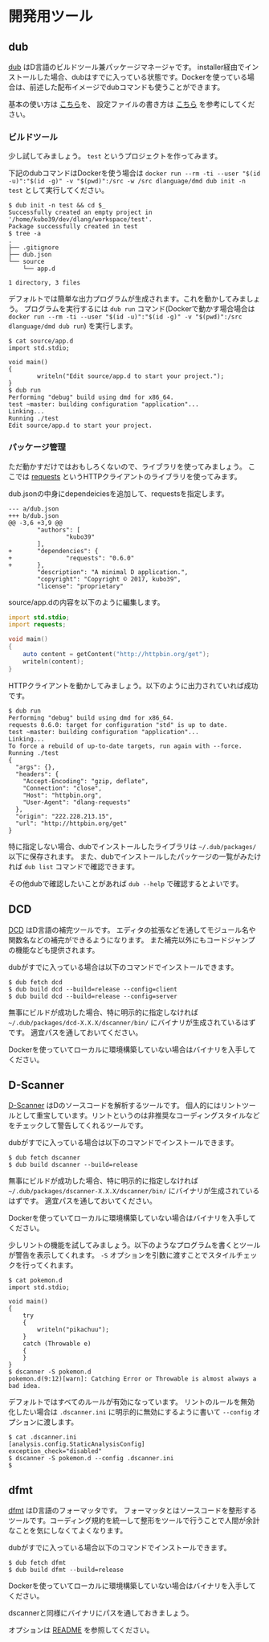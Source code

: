 # 開発用ツール

## dub

[dub](https://github.com/dlang/dub) はD言語のビルドツール兼パッケージマネージャです。
installer経由でインストールした場合、dubはすでに入っている状態です。Dockerを使っている場合は、前述した配布イメージでdubコマンドも使うことができます。

基本の使い方は [こちら](http://code.dlang.org/getting_started)を、 設定ファイルの書き方は [こちら](https://github.com/dlang/dub) を参考にしてください。

### ビルドツール

少し試してみましょう。 `test` というプロジェクトを作ってみます。

下記のdubコマンドはDockerを使う場合は `docker run --rm -ti --user "$(id -u)":"$(id -g)" -v "$(pwd)":/src -w /src dlanguage/dmd dub init -n test` として実行してください。

```console
$ dub init -n test && cd $_
Successfully created an empty project in '/home/kubo39/dev/dlang/workspace/test'.
Package successfully created in test
$ tree -a
.
├── .gitignore
├── dub.json
└── source
    └── app.d

1 directory, 3 files
```

デフォルトでは簡単な出力プログラムが生成されます。これを動かしてみましょう。
プログラムを実行するには `dub run` コマンド(Dockerで動かす場合場合は `docker run --rm -ti --user "$(id -u)":"$(id -g)" -v "$(pwd)":/src dlanguage/dmd dub run`) を実行します。

```console
$ cat source/app.d
import std.stdio;

void main()
{
        writeln("Edit source/app.d to start your project.");
}
$ dub run
Performing "debug" build using dmd for x86_64.
test ~master: building configuration "application"...
Linking...
Running ./test
Edit source/app.d to start your project.
```

### パッケージ管理

ただ動かすだけではおもしろくないので、ライブラリを使ってみましょう。
ここでは [requests](https://github.com/ikod/dlang-requests) というHTTPクライアントのライブラリを使ってみます。

dub.jsonの中身にdependeiciesを追加して、requestsを指定します。

```
--- a/dub.json
+++ b/dub.json
@@ -3,6 +3,9 @@
        "authors": [
                "kubo39"
        ],
+       "dependencies": {
+               "requests": "0.6.0"
+       },
        "description": "A minimal D application.",
        "copyright": "Copyright © 2017, kubo39",
        "license": "proprietary"
```

source/app.dの内容を以下のように編集します。

```d
import std.stdio;
import requests;

void main()
{
    auto content = getContent("http://httpbin.org/get");
    writeln(content);
}
```

HTTPクライアントを動かしてみましょう。以下のように出力されていれば成功です。

```console
$ dub run
Performing "debug" build using dmd for x86_64.
requests 0.6.0: target for configuration "std" is up to date.
test ~master: building configuration "application"...
Linking...
To force a rebuild of up-to-date targets, run again with --force.
Running ./test
{
  "args": {},
  "headers": {
    "Accept-Encoding": "gzip, deflate",
    "Connection": "close",
    "Host": "httpbin.org",
    "User-Agent": "dlang-requests"
  },
  "origin": "222.228.213.15",
  "url": "http://httpbin.org/get"
}
```

特に指定しない場合、dubでインストールしたライブラリは `~/.dub/packages/` 以下に保存されます。
また、dubでインストールしたパッケージの一覧がみたければ `dub list` コマンドで確認できます。

その他dubで確認したいことがあれば `dub --help` で確認するとよいです。

## DCD

[DCD](https://github.com/dlang-community/DCD) はD言語の補完ツールです。
エディタの拡張などを通してモジュール名や関数名などの補完ができるようになります。
また補完以外にもコードジャンプの機能なども提供されます。

dubがすでに入っている場合は以下のコマンドでインストールできます。

```console
$ dub fetch dcd
$ dub build dcd --build=release --config=client
$ dub build dcd --build=release --config=server
```

無事にビルドが成功した場合、特に明示的に指定しなければ `~/.dub/packages/dcd-X.X.X/dscanner/bin/` にバイナリが生成されているはずです。
適宜パスを通しておいてください。

Dockerを使っていてローカルに環境構築していない場合はバイナリを入手してください。

## D-Scanner

[D-Scanner](https://github.com/dlang-community/D-Scanner/) はDのソースコードを解析するツールです。
個人的にはリントツールとして重宝しています。リントというのは非推奨なコーディングスタイルなどをチェックして警告してくれるツールです。

dubがすでに入っている場合は以下のコマンドでインストールできます。

```console
$ dub fetch dscanner
$ dub build dscanner --build=release
```

無事にビルドが成功した場合、特に明示的に指定しなければ `~/.dub/packages/dscanner-X.X.X/dscanner/bin/` にバイナリが生成されているはずです。
適宜パスを通しておいてください。

Dockerを使っていてローカルに環境構築していない場合はバイナリを入手してください。

少しリントの機能を試してみましょう。以下のようなプログラムを書くとツールが警告を表示してくれます。
`-S` オプションを引数に渡すことでスタイルチェックを行ってくれます。

```console
$ cat pokemon.d
import std.stdio;

void main()
{
    try
    {
        writeln("pikachuu");
    }
    catch (Throwable e)
    {
    }
}
$ dscanner -S pokemon.d
pokemon.d(9:12)[warn]: Catching Error or Throwable is almost always a bad idea.
```

デフォルトではすべてのルールが有効になっています。
リントのルールを無効化したい場合は `.dscanner.ini` に明示的に無効にするように書いて `--config` オプションに渡します。

```console
$ cat .dscanner.ini
[analysis.config.StaticAnalysisConfig]
exception_check="disabled"
$ dscanner -S pokemon.d --config .dscanner.ini
$
```

## dfmt

[dfmt](https://github.com/dlang-community/dfmt) はD言語のフォーマッタです。
フォーマッタとはソースコードを整形するツールです。コーディング規約を統一して整形をツールで行うことで人間が余計なことを気にしなくてよくなります。

dubがすでに入っている場合以下のコマンドでインストールできます。

```console
$ dub fetch dfmt
$ dub build dfmt --build=release
```

Dockerを使っていてローカルに環境構築していない場合はバイナリを入手してください。

dscannerと同様にバイナリにパスを通しておきましょう。

オプションは [README](https://github.com/dlang-community/dfmt#configuration) を参照してください。
